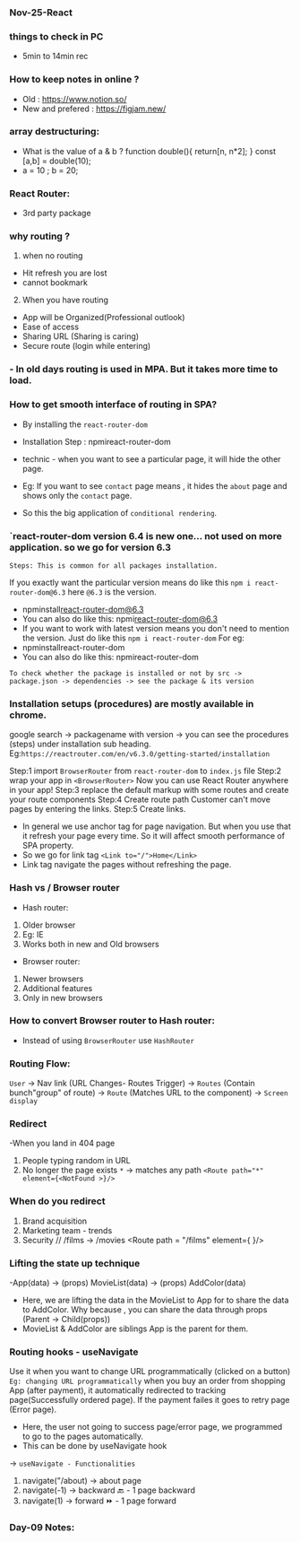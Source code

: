 ### Nov-25-React

### things to check in PC

- 5min to 14min rec

### How to keep notes in online ?

- Old : https://www.notion.so/
- New and prefered : https://figjam.new/

### array destructuring:

- What is the value of a & b ?
  function double(){
  return[n, n*2];
  }
  const [a,b] = double(10);
- a = 10 ; b = 20;

### React Router:

- 3rd party package

### why routing ?

1. when no routing

- Hit refresh you are lost
- cannot bookmark

2. When you have routing

- App will be Organized(Professional outlook)
- Ease of access
- Sharing URL (Sharing is caring)
- Secure route (login while entering)

### - In old days routing is used in MPA. But it takes more time to load.

### How to get smooth interface of routing in SPA?

- By installing the `react-router-dom`
- Installation Step : npm<space>i<space>react-router-dom

- technic - when you want to see a particular page, it will hide the other page.
- Eg: If you want to see `contact` page means , it hides the `about` page and shows only the `contact` page.
- So this the big application of `conditional rendering`.

### `react-router-dom version 6.4 is new one... not used on more application. so we go for version 6.3

`Steps: This is common for all packages installation.`

If you exactly want the particular version means do like this `npm i react-router-dom@6.3` here `@6.3` is the version.

- npm<space>install<space>react-router-dom@6.3
- You can also do like this: npm<space>i<space>react-router-dom@6.3
- If you want to work with latest version means you don't need to mention the version. Just do like this `npm i react-router-dom`
  For eg:
- npm<space>install<space>react-router-dom
- You can also do like this: npm<space>i<space>react-router-dom

`To check whether the package is installed or not by src -> package.json -> dependencies -> see the package & its version`

### Installation setups (procedures) are mostly available in chrome.

google search -> packagename with version -> you can see the procedures (steps) under installation sub heading.
Eg:`https://reactrouter.com/en/v6.3.0/getting-started/installation`

Step:1 import `BrowserRouter` from `react-router-dom` to `index.js` file
Step:2 wrap your app in `<BrowserRouter>`
Now you can use React Router anywhere in your app!
Step:3 replace the default markup with some routes and create your route components
Step:4 Create route path
Customer can't move pages by entering the links.
Step:5 Create links.

- In general we use anchor tag for page navigation. But when you use that it refresh your page every time. So it will affect smooth performance of SPA property.
- So we go for link tag `<Link to="/">Home</Link>`
- Link tag navigate the pages without refreshing the page.

### Hash vs / Browser router

- Hash router:

1. Older browser
2. Eg: IE
3. Works both in new and Old browsers

- Browser router:

1. Newer browsers
2. Additional features
3. Only in new browsers

### How to convert Browser router to Hash router:

- Instead of using `BrowserRouter` use `HashRouter`

### Routing Flow:

`User` -> Nav link (URL Changes- Routes Trigger) -> `Routes` (Contain bunch"group" of route) -> `Route` (Matches URL to the component) -> `Screen display`

### Redirect

-When you land in 404 page

1. People typing random in URL
2. No longer the page exists
   `*` -> matches any path
   `<Route path="*" element={<NotFound >}/>`

### When do you redirect

1. Brand acquisition
2. Marketing team - trends
3. Security
   // /films -> /movies
   <Route path = "/films" element={<Navigate replace to="/movies" /> }/>

### Lifting the state up technique

-App(data)
-> (props) MovieList(data)
-> (props) AddColor(data)

- Here, we are lifting the data in the MovieList to App for to share the data to AddColor. Why because , you can share the data through props (Parent -> Child(props))
- MovieList & AddColor are siblings App is the parent for them.

### Routing hooks - useNavigate

Use it when you want to change URL programmatically (clicked on a button)
`Eg: changing URL programmatically` when you buy an order from shopping App (after payment), it automatically redirected to tracking page(Successfully ordered page). If the payment failes it goes to retry page (Error page).

- Here, the user not going to success page/error page, we programmed to go to the pages automatically.
- This can be done by useNavigate hook

-> `useNavigate - Functionalities`

1. navigate("/about) -> about page
2. navigate(-1) -> backward 🔙 - 1 page backward
3. navigate(1) -> forward ⏩ - 1 page forward

### Day-09 Notes:
